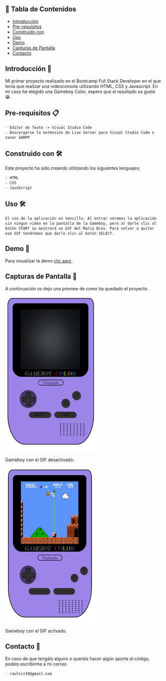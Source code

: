 ## 📝 Tabla de Contenidos

- [Introducción](#Introducción)
- [Pre-requisitos](#Pre-requisitos)
- [Construido con](#Construido)
- [Uso](#uso)
- [Demo](#Demo)
- [Capturas de Pantalla](#CapturasdePantalla)
- [Contacto](#Contacto)

## Introducción 🧐 <a name = "Introducción"></a>

Mi primer proyecto realizado en el Bootcamp Full Stack Developer en el que tenía que realizar una videoconsola utilizando HTML, CSS y Javascript. En mi caso he elegido una Gameboy Color, espero que el resultado os guste 😁.

## Pre-requisitos 📋 <a name = "Pre-requisitos"></a>

    · Editor de Texto -> Visual Studio Code
    · Descargarse la extensión de Live Server para Visual Studio Code o tener XAMPP

## Construido con 🛠️ <a name = "Construido"></a>

Este proyecto ha sido creando utilizando los siguientes lenguajes;

    · HTML
    · CSS
    · JavaScript

## Uso 🛠️<a name= "Uso"></a>

    El uso de la aplicación es sencillo. Al entrar veremos la aplicación sin ningun video en la pantalla de la Gameboy, pero al darle clic al botón START se mostrará un GIF del Mario Bros. Para volver a quitar ese GIF tendremos que darle clic al botón SELECT.

## Demo 👀 <a name = "Demo" ></a>

Para visualizar la demo <a href="https://raulscz10.github.io/gameboy-html-css/" target="_blank"> clic aqui </a>.
## Capturas de Pantalla  📸 <a name = "CapturasdePantalla"></a>

A continuación os dejo una preview de como ha quedado el proyecto.

<img src="./img/preview-gameboy-off.JPG" alt="Preview De La GB sin gif" width="300" height="500">

Gameboy con el GIF desactivado.

<img src="./img/preview-gameboy.JPG" alt="Preview De La GB con gif" width="300" height="500">

Gameboy con el GIF activado.


## Contacto 📧 <a name = "Contacto"></a>

En caso de que tengáis alguno o queráis hacer algún aporte al código, podéis escribirme a mi correo.

    · raulscz10@gmail.com
